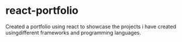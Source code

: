 # react-portfolio

Created a portfolio using react to showcase the projects i have created usingdifferent frameworks and programming languages. 